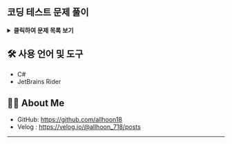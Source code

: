 ## 코딩 테스트 문제 풀이

<details>
<summary><b>클릭하여 문제 목록 보기</b></summary>

## ✅ 풀이 문제 목록


| 플랫폼      | 문제 이름              | 난이도     | 풀이 언어 | 문제 풀이 링크                                                                 | 문제 원본 링크                                                               |
| :---------  |:-------------------|:--------| :-------- | :------------------------------------------------------------------------ | :--------------------------------------------------------------------------- |
| Programmers| 원하는 문자열 찾기         | Level 0 | C#        | [링크](https://velog.io/@allhoon_718/C-%EC%9B%90%ED%95%98%EB%8A%94-%EB%AC%B8%EC%9E%90%EC%97%B4-%EC%B0%BE%EA%B8%B0) | [링크](https://school.programmers.co.kr/learn/courses/30/lessons/181878)             |
| Programmers| 크기가 작은 부분 문자열      | Level 1 | C# | [링크](https://velog.io/@allhoon_718/C-%EC%9B%90%ED%95%98%EB%8A%94-%EB%AC%B8%EC%9E%90%EC%97%B4-%EC%B0%BE%EA%B8%B0-ekw8zgqr) | [링크](https://school.programmers.co.kr/learn/courses/30/lessons/147355)|
| Programmers| 문자열 나누기            | Level 1 | C# | [링크](https://velog.io/@allhoon_718/C-%EB%AC%B8%EC%9E%90%EC%97%B4-%EB%82%98%EB%88%84%EA%B8%B0) | [링크](https://school.programmers.co.kr/learn/courses/30/lessons/140108)|
| Programmers| 배열의 원소만큼 추가하기      | Level 0 | C# | [링크](https://velog.io/@allhoon_718/C-%EB%B0%B0%EC%97%B4%EC%9D%98-%EC%9B%90%EC%86%8C%EB%A7%8C%ED%81%BC-%EC%B6%94%EA%B0%80%ED%95%98%EA%B8%B0) | [링크](https://school.programmers.co.kr/learn/courses/30/lessons/181861)|
| Programmers| 배열 만들기 2           | Level 0 | C# | [링크](https://velog.io/@allhoon_718/C-%EB%B0%B0%EC%97%B4-%EB%A7%8C%EB%93%A4%EA%B8%B02) | [링크](https://school.programmers.co.kr/learn/courses/30/lessons/181921)|
| Programmers| 신고 결과 받기           | Level 1 | C# | [링크](https://velog.io/@allhoon_718/C-%EC%8B%A0%EA%B3%A0-%EA%B2%B0%EA%B3%BC-%EB%B0%9B%EA%B8%B0) | [링크](https://school.programmers.co.kr/learn/courses/30/lessons/92334)|
| Programmers| 삼각형의 완성조건(1)       | Level 0 | C# | [링크](https://velog.io/@allhoon_718/C-%EC%82%BC%EA%B0%81%ED%98%95%EC%9D%98-%EC%99%84%EC%84%B1%EC%A1%B0%EA%B1%B4-1) | [링크](https://school.programmers.co.kr/learn/courses/30/lessons/120889)|
| Programmers| x만큼 간격이 있는 n개의 숫자  | Level 1 | C# | [링크](https://velog.io/@allhoon_718/C-x%EB%A7%8C%ED%81%BC-%EA%B0%84%EA%B2%A9%EC%9D%B4-%EC%9E%88%EB%8A%94-n%EA%B0%9C%EC%9D%98-%EC%88%AB%EC%9E%90) | [링크](https://school.programmers.co.kr/learn/courses/30/lessons/12954)|
| Programmers| 카펫                 | Level 2 | C# | [링크](https://velog.io/@allhoon_718/C-%EC%B9%B4%ED%8E%AB-%EC%83%89%EA%B9%94-%EC%88%AB%EC%9E%90-%EC%84%B8%EA%B8%B0) | [링크](https://school.programmers.co.kr/learn/courses/30/lessons/42842)|
| Programmers| 조건 문자열             | Level 0 | C# |[링크](https://velog.io/@allhoon_718/C-%EC%A1%B0%EA%B1%B4-%EB%AC%B8%EC%9E%90%EC%97%B4) | [링크](https://school.programmers.co.kr/learn/courses/30/lessons/181934?language=csharp)|
| Programmers| 문자열 돌리기            | Level 0 | C# | [링크](https://velog.io/@allhoon_718/C-%EB%AC%B8%EC%9E%90%EC%97%B4-%EB%8F%8C%EB%A6%AC%EA%B8%B0) | [링크](https://school.programmers.co.kr/learn/courses/30/lessons/181945)|
| Programmers| 문자열 반복해서 출력하기      | Level 0 | C# | [링크](https://velog.io/@allhoon_718/C-%EB%AC%B8%EC%9E%90%EC%97%B4-%EB%B0%98%EB%B3%B5%ED%95%B4%EC%84%9C-%EC%B6%9C%EB%A0%A5%ED%95%98%EA%B8%B0) | [링크](https://school.programmers.co.kr/learn/courses/30/lessons/181950)|
| Programmers| 나머지가 1이 되는 수 찾기    | Level 0 | C# | [링크](https://velog.io/@allhoon_718/C-%EB%82%98%EB%A8%B8%EC%A7%80%EA%B0%80-1%EC%9D%B4-%EB%90%98%EB%8A%94-%EC%88%98-%EC%B0%BE%EA%B8%B0) | [링크](https://school.programmers.co.kr/learn/courses/30/lessons/87389)|
| Programmers| 하샤드 수              | Level 1 | C# | [링크](https://velog.io/@allhoon_718/C-%ED%95%98%EC%83%A4%EB%93%9C-%EC%88%98) | [링크](https://school.programmers.co.kr/learn/courses/30/lessons/12947)|
| Programmers| K번째 수              | Level 1 | C# | [링크](https://velog.io/@allhoon_718/C-K%EB%B2%88%EC%A7%B8-%EC%88%98) | [링크](https://school.programmers.co.kr/learn/courses/30/lessons/42748?language=csharp#)|
| Programmers| 대소문자 바꿔서 출력하기      | Level 0 | C# | [링크](https://velog.io/@allhoon_718/C-%EB%8C%80%EC%86%8C%EB%AC%B8%EC%9E%90-%EB%B0%94%EA%BF%94%EC%84%9C-%EC%B6%9C%EB%A0%A5%ED%95%98%EA%B8%B0) | [링크](https://school.programmers.co.kr/learn/courses/30/lessons/181949)|
| Programmers| 바탕화면 정리            | Level 1 | C# | [링크](https://velog.io/@allhoon_718/C-%EB%B0%94%ED%83%95%ED%99%94%EB%A9%B4-%EC%A0%95%EB%A6%AC) | [링크](https://school.programmers.co.kr/learn/courses/30/lessons/161990)|
|Programmers| 혼자서 하는 틱택토         | Level 2 | C# | [링크](https://velog.io/@allhoon_718/C-%ED%98%BC%EC%9E%90%EC%84%9C-%ED%95%98%EB%8A%94-%ED%8B%B1%ED%83%9D%ED%86%A0) | [링크](https://school.programmers.co.kr/learn/courses/30/lessons/160585)|
|Programmers| 문자 반복 출력하기         | Level 0 | C# | [링크](https://velog.io/@allhoon_718/C-%EB%AC%B8%EC%9E%90-%EB%B0%98%EB%B3%B5-%EC%B6%9C%EB%A0%A5%ED%95%98%EA%B8%B0) | [링크](https://school.programmers.co.kr/learn/courses/30/lessons/120825)|
|Programmers| 콜라 문제              | Level 1 | C# | [링크](https://velog.io/@allhoon_718/C-%EC%BD%9C%EB%9D%BC-%EB%AC%B8%EC%A0%9C) | [링크](https://school.programmers.co.kr/learn/courses/30/lessons/132267)|
|Programmers| 야근 지수              | Level 2 | C# | [링크](https://velog.io/@allhoon_718/C-%EC%95%BC%EA%B7%BC-%EC%A7%80%EC%88%98) | [링크](https://school.programmers.co.kr/learn/courses/30/lessons/12927)|
|Programmers| 약수 구하기             | Level 0 | C# | [링크](https://velog.io/@allhoon_718/C-%EC%95%BD%EC%88%98-%EA%B5%AC%ED%95%98%EA%B8%B0) | [링크](https://school.programmers.co.kr/learn/courses/30/lessons/120897)|
|Programmers| 최대공약수와 최소공배수       | Level 1 | C# | [링크](https://velog.io/@allhoon_718/C-%EC%B5%9C%EB%8C%80%EA%B3%B5%EC%95%BD%EC%88%98%EC%99%80-%EC%B5%9C%EC%86%8C%EA%B3%B5%EB%B0%B0%EC%88%98)| [링크](https://school.programmers.co.kr/learn/courses/30/lessons/12940)|
|Programmers| 소수 찾기              | Level 1 | C# | [링크](https://velog.io/@allhoon_718/C-%EC%86%8C%EC%88%98-%EC%B0%BE%EA%B8%B0) | [링크](https://school.programmers.co.kr/learn/courses/30/lessons/12921)|
|Programmers| 배열의 길이에 따라 다른 연산하기 | Level 0 | C# | [링크](https://velog.io/@allhoon_718/C-%EB%B0%B0%EC%97%B4%EC%9D%98-%EA%B8%B8%EC%9D%B4%EC%97%90-%EB%94%B0%EB%9D%BC-%EB%8B%A4%EB%A5%B8-%EC%97%B0%EC%82%B0%ED%95%98%EA%B8%B0) | [링크](https://school.programmers.co.kr/learn/courses/30/lessons/181854)|
|Programmers| 배열 조각하기            | Level 0 | C# | [링크](https://velog.io/@allhoon_718/C-%EB%B0%B0%EC%97%B4-%EC%A1%B0%EA%B0%81%ED%95%98%EA%B8%B0) | [링크](https://school.programmers.co.kr/learn/courses/30/lessons/181893)|
|Programmers| n^2 배열 자르기         | Level 2 | C# | [링크](https://velog.io/@allhoon_718/C-n2-%EB%B0%B0%EC%97%B4-%EC%9E%90%EB%A5%B4%EA%B8%B0) | [링크](https://school.programmers.co.kr/learn/courses/30/lessons/87390)|
|Programmers| 조건에 맞게 수열 변환하기 3   | Level 0 | C# | [링크](https://velog.io/@allhoon_718/C-%EC%A1%B0%EA%B1%B4%EC%97%90-%EB%A7%9E%EA%B2%8C-%EC%88%98%EC%97%B4-%EB%B3%80%ED%99%98%ED%95%98%EA%B8%B0-3) | [링크](https://school.programmers.co.kr/learn/courses/30/lessons/181835)|
|Programmers| 조건에 맞게 수열 변환하기 1   | Level 0 | C# | [링크](https://velog.io/@allhoon_718/C-%EC%A1%B0%EA%B1%B4%EC%97%90-%EB%A7%9E%EA%B2%8C-%EC%88%98%EC%97%B4-%EB%B3%80%ED%99%98%ED%95%98%EA%B8%B0-1) | [링크](https://school.programmers.co.kr/learn/courses/30/lessons/181882)|
|Programmers| 조건에 맞게 수열 변환하기 2   | Level 0 | C# | [링크](https://velog.io/@allhoon_718/C-%EC%A1%B0%EA%B1%B4%EC%97%90-%EB%A7%9E%EA%B2%8C-%EC%88%98%EC%97%B4-%EB%B3%80%ED%99%98%ED%95%98%EA%B8%B0-2) | [링크](https://school.programmers.co.kr/learn/courses/30/lessons/181881)|
|Programmers| 종이 자르기             | Level 0 | C# | [링크](https://velog.io/@allhoon_718/C-%EC%A2%85%EC%9D%B4-%EC%9E%90%EB%A5%B4%EA%B8%B0) | [링크](https://school.programmers.co.kr/learn/courses/30/lessons/120922)|
|Programmers| 피보나치 수             | Level 2 | C# | [링크](https://velog.io/@allhoon_718/C-%ED%94%BC%EB%B3%B4%EB%82%98%EC%B9%98-%EC%88%98) | [링크](https://school.programmers.co.kr/learn/courses/30/lessons/12945)|
|Programmers| 올바른 괄호             | Level 2 | C# | [링크](https://velog.io/@allhoon_718/C-%EC%98%AC%EB%B0%94%EB%A5%B8-%EA%B4%84%ED%98%B8) | [링크](https://school.programmers.co.kr/learn/courses/30/lessons/12909)|
|Programmers| 주식 가격              | Level 2 | C# | [링크](https://velog.io/@allhoon_718/C-%EC%A3%BC%EC%8B%9D-%EA%B0%80%EA%B2%A9) | [링크](https://school.programmers.co.kr/learn/courses/30/lessons/42584)|
|Programmers| 동영상 재생기            | Level 1 | C# | [링크](https://velog.io/@allhoon_718/C-%EB%8F%99%EC%98%81%EC%83%81-%EC%9E%AC%EC%83%9D%EA%B8%B0) | [링크](https://school.programmers.co.kr/learn/courses/30/lessons/340213)|
|Programmers| 다리를 지나는 트럭         | Level 2 | C# | [링크](https://velog.io/@allhoon_718/C-%EB%8B%A4%EB%A6%AC%EB%A5%BC-%EC%A7%80%EB%82%98%EB%8A%94-%ED%8A%B8%EB%9F%AD) | [링크](https://school.programmers.co.kr/learn/courses/30/lessons/42583)|
|Programmers| 삼각 달팽이             | Level 2 | C# | [링크](https://velog.io/@allhoon_718/C-%EC%82%BC%EA%B0%81-%EB%8B%AC%ED%8C%BD%EC%9D%B4) | [링크](https://school.programmers.co.kr/learn/courses/30/lessons/68645)|
|Programmers| 퍼즐 게임 챌린지          | Level 2 | C# | [링크](https://velog.io/@allhoon_718/C-%ED%8D%BC%EC%A6%90-%EA%B2%8C%EC%9E%84-%EC%B1%8C%EB%A6%B0%EC%A7%80) | [링크](https://school.programmers.co.kr/learn/courses/30/lessons/340212)|
|Programmers| 충돌 위험 찾기           | Level 2 | C# | [링크](https://velog.io/@allhoon_718/C-%EC%B6%A9%EB%8F%8C-%EC%9C%84%ED%97%98-%EC%B0%BE%EA%B8%B0) | [링크](https://school.programmers.co.kr/learn/courses/30/lessons/340211)|
|Programmers| 특이한 정렬             | Level 0 | C# | [링크](https://velog.io/@allhoon_718/C-%ED%8A%B9%EC%9D%B4%ED%95%9C-%EC%A0%95%EB%A0%AC) | [링크](https://school.programmers.co.kr/learn/courses/30/lessons/120880)|
|Programmers| 문자열 내 마음대로 정렬하기    | Level 1 | C# | [링크](https://velog.io/@allhoon_718/C-%EB%AC%B8%EC%9E%90%EC%97%B4-%EB%82%B4-%EB%A7%88%EC%9D%8C%EB%8C%80%EB%A1%9C-%EC%A0%95%EB%A0%AC%ED%95%98%EA%B8%B0) | [링크](https://school.programmers.co.kr/learn/courses/30/lessons/12915)|
|Programmers| 가장 큰 수             | Level 2 | C# | [링크](https://velog.io/@allhoon_718/C-%EA%B0%80%EC%9E%A5-%ED%81%B0-%EC%88%98) | [링크](https://school.programmers.co.kr/learn/courses/30/lessons/42746)|
|Programmers| 없는 숫자 더하기          | Level 1 | C# | [링크](https://velog.io/@allhoon_718/C-%EC%97%86%EB%8A%94-%EC%88%AB%EC%9E%90-%EB%8D%94%ED%95%98%EA%B8%B0) | [링크](https://school.programmers.co.kr/learn/courses/30/lessons/86051)|
|Programmers| 더 크게 합치기           | Level 0 | C# | [링크](https://velog.io/@allhoon_718/C-%EB%8D%94-%ED%81%AC%EA%B2%8C-%ED%95%A9%EC%B9%98%EA%B8%B0) | [링크](https://school.programmers.co.kr/learn/courses/30/lessons/181939?language=csharp)|
|Programmers| 다항식 더하기            | Level 0 | C# | [링크](https://velog.io/@allhoon_718/C-%EB%8B%A4%ED%95%AD%EC%8B%9D-%EB%8D%94%ED%95%98%EA%B8%B0) | [링크](https://school.programmers.co.kr/learn/courses/30/lessons/120863)|
|Programmers| 모의고사               | Level 1 | C# | [링크](https://velog.io/@allhoon_718/C-%EB%AA%A8%EC%9D%98%EA%B3%A0%EC%82%AC) | [링크](https://school.programmers.co.kr/learn/courses/30/lessons/42840)|
|Programmers| 모음사전               | Level 2 | C# |[링크](https://velog.io/@allhoon_718/C-%EB%AA%A8%EC%9D%8C%EC%82%AC%EC%A0%84) | [링크](https://school.programmers.co.kr/learn/courses/30/lessons/84512)|
|Programmers| 소수 찾기              | Level 2 | C# | [링크](https://velog.io/@allhoon_718/C-%EC%86%8C%EC%88%98-%EC%B0%BE%EA%B8%B02) | [링크](https://school.programmers.co.kr/learn/courses/30/lessons/42839)|
|Programmers| 369게임              | Level 0 | C# | [링크](https://velog.io/@allhoon_718/C-369-%EA%B2%8C%EC%9E%84) | [링크](https://school.programmers.co.kr/learn/courses/30/lessons/120891)|
|Programmers| 디펜스 게임             | Level 2 | C# | [링크](https://velog.io/@allhoon_718/C-%EB%94%94%ED%8E%9C%EC%8A%A4-%EA%B2%8C%EC%9E%84) | [링크](https://school.programmers.co.kr/learn/courses/30/lessons/142085)|
|Programmers| 숫자 게임              | Level 3 | C# | [링크](https://velog.io/@allhoon_718/C-%EC%88%AB%EC%9E%90-%EA%B2%8C%EC%9E%84) | [링크](https://school.programmers.co.kr/learn/courses/30/lessons/12987)|
|Programmers| 최소직사각형             | Level 1 | C# | [링크](https://velog.io/@allhoon_718/C-%EC%B5%9C%EC%86%8C%EC%A7%81%EC%82%AC%EA%B0%81%ED%98%95) | [링크](https://school.programmers.co.kr/learn/courses/30/lessons/86491)|
| (플랫폼)| (이름)               | (난이도)   | (언어) | [링크]() | [링크]()|
| ...              | ...                | ...     | ...       | ...                                                                       | ...                                                                          |

</details>

## 🛠️ 사용 언어 및 도구

*   C#
*   JetBrains Rider

## 🙋‍♂️ About Me

*   GitHub: https://github.com/allhoon18
*   Velog : https://velog.io/@allhoon_718/posts

---
